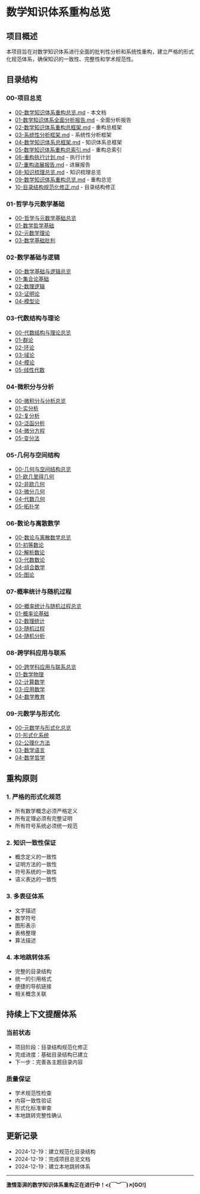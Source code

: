 # 数学知识体系重构总览

## 项目概述

本项目旨在对数学知识体系进行全面的批判性分析和系统性重构，建立严格的形式化规范体系，确保知识的一致性、完整性和学术规范性。

## 目录结构

### 00-项目总览

- [00-数学知识体系重构总览.md](./00-数学知识体系重构总览.md) - 本文档
- [01-数学知识体系全面分析报告.md](./01-数学知识体系全面分析报告.md) - 全面分析报告
- [02-数学知识体系重构总框架.md](./02-数学知识体系重构总框架.md) - 重构总框架
- [03-系统性分析框架.md](./03-系统性分析框架.md) - 系统性分析框架
- [04-数学知识体系总框架.md](./04-数学知识体系总框架.md) - 知识体系总框架
- [05-数学知识体系重构总索引.md](./05-数学知识体系重构总索引.md) - 重构总索引
- [06-重构执行计划.md](./06-重构执行计划.md) - 执行计划
- [07-重构进展报告.md](./07-重构进展报告.md) - 进展报告
- [08-知识梳理总览.md](./08-知识梳理总览.md) - 知识梳理总览
- [09-数学知识体系重构总览.md](./09-数学知识体系重构总览.md) - 重构总览
- [10-目录结构规范化修正.md](./10-目录结构规范化修正.md) - 目录结构修正

### 01-哲学与元数学基础

- [00-哲学与元数学基础总览](../01-哲学与元数学基础/00-哲学与元数学基础总览.md)
- [01-数学哲学基础](../01-哲学与元数学基础/01-数学哲学基础/)
- [02-元数学理论](../01-哲学与元数学基础/02-元数学理论/)
- [03-数学基础批判](../01-哲学与元数学基础/03-数学基础批判/)

### 02-数学基础与逻辑

- [00-数学基础与逻辑总览](../02-数学基础与逻辑/00-数学基础与逻辑总览.md)
- [01-集合论基础](../02-数学基础与逻辑/01-集合论基础/)
- [02-数理逻辑](../02-数学基础与逻辑/02-数理逻辑/)
- [03-证明论](../02-数学基础与逻辑/03-证明论/)
- [04-模型论](../02-数学基础与逻辑/04-模型论/)

### 03-代数结构与理论

- [00-代数结构与理论总览](../03-代数结构与理论/00-代数结构与理论总览.md)
- [01-群论](../03-代数结构与理论/01-群论/)
- [02-环论](../03-代数结构与理论/02-环论/)
- [03-域论](../03-代数结构与理论/03-域论/)
- [04-模论](../03-代数结构与理论/04-模论/)
- [05-线性代数](../03-代数结构与理论/05-线性代数/)

### 04-微积分与分析

- [00-微积分与分析总览](../04-微积分与分析/00-微积分与分析总览.md)
- [01-实分析](../04-微积分与分析/01-实分析/)
- [02-复分析](../04-微积分与分析/02-复分析/)
- [03-泛函分析](../04-微积分与分析/03-泛函分析/)
- [04-微分方程](../04-微积分与分析/04-微分方程/)
- [05-变分法](../04-微积分与分析/05-变分法/)

### 05-几何与空间结构

- [00-几何与空间结构总览](../05-几何与空间结构/00-几何与空间结构总览.md)
- [01-欧几里得几何](../05-几何与空间结构/01-欧几里得几何/)
- [02-非欧几何](../05-几何与空间结构/02-非欧几何/)
- [03-微分几何](../05-几何与空间结构/03-微分几何/)
- [04-代数几何](../05-几何与空间结构/04-代数几何/)
- [05-拓扑学](../05-几何与空间结构/05-拓扑学/)

### 06-数论与离散数学

- [00-数论与离散数学总览](../06-数论与离散数学/00-数论与离散数学总览.md)
- [01-初等数论](../06-数论与离散数学/01-初等数论/)
- [02-解析数论](../06-数论与离散数学/02-解析数论/)
- [03-代数数论](../06-数论与离散数学/03-代数数论/)
- [04-组合数学](../06-数论与离散数学/04-组合数学/)
- [05-图论](../06-数论与离散数学/05-图论/)

### 07-概率统计与随机过程

- [00-概率统计与随机过程总览](../07-概率统计与随机过程/00-概率统计与随机过程总览.md)
- [01-概率论基础](../07-概率统计与随机过程/01-概率论基础/)
- [02-数理统计](../07-概率统计与随机过程/02-数理统计/)
- [03-随机过程](../07-概率统计与随机过程/03-随机过程/)
- [04-随机分析](../07-概率统计与随机过程/04-随机分析/)

### 08-跨学科应用与联系

- [00-跨学科应用与联系总览](../08-跨学科应用与联系/00-跨学科应用与联系总览.md)
- [01-数学物理](../08-跨学科应用与联系/01-数学物理/)
- [02-计算数学](../08-跨学科应用与联系/02-计算数学/)
- [03-应用数学](../08-跨学科应用与联系/03-应用数学/)
- [04-数学教育](../08-跨学科应用与联系/04-数学教育/)

### 09-元数学与形式化

- [00-元数学与形式化总览](../09-元数学与形式化/00-元数学与形式化总览.md)
- [01-形式化系统](../09-元数学与形式化/01-形式化系统/)
- [02-公理化方法](../09-元数学与形式化/02-公理化方法/)
- [03-数学语言](../09-元数学与形式化/03-数学语言/)
- [04-数学哲学](../09-元数学与形式化/04-数学哲学/)

## 重构原则

### 1. 严格的形式化规范

- 所有数学概念必须严格定义
- 所有定理必须有完整证明
- 所有符号系统必须统一规范

### 2. 知识一致性保证

- 概念定义的一致性
- 证明方法的一致性
- 符号系统的一致性
- 语义表达的一致性

### 3. 多表征体系

- 文字描述
- 数学符号
- 图形表示
- 表格整理
- 算法描述

### 4. 本地跳转体系

- 完整的目录结构
- 统一的引用格式
- 便捷的导航链接
- 相关概念关联

## 持续上下文提醒体系

### 当前状态

- 项目阶段：目录结构规范化修正
- 完成进度：基础目录结构已建立
- 下一步：完善各主题目录内容

### 质量保证

- 学术规范性检查
- 内容一致性验证
- 形式化标准审查
- 本地跳转完整性确认

## 更新记录

- 2024-12-19：建立规范化目录结构
- 2024-12-19：完成项目总览文档
- 2024-12-19：建立本地跳转体系

---

**激情澎湃的数学知识体系重构正在进行中！<(￣︶￣)↗[GO!]**
